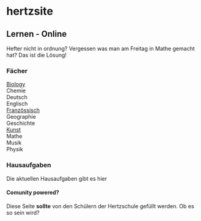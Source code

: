 # hertzsite
## Lernen - Online
Hefter nicht in ordnung? Vergessen was man am Freitag in Mathe gemacht hat?
Das ist die Lösung!

### Fächer
[Biology](https://hertzsite.github.io/hertzsite/biology/ "Biologie")<br>
Chemie<br>
Deutsch<br>
Englisch<br>
[Französsisch](https://hertzsite.github.io/hertzsite/french "Französsisch")<br>
Geographie<br>
Geschichte<br>
[Kunst](https://hertzsite.github.io/hertzsite/art/ "Kunst")<br>
Mathe<br>
Musik<br>
Physik<br>

### Hausaufgaben
Die aktuellen Hausaufgaben gibt es hier


#### Comunity powered?
Diese Seite __sollte__ von den Schülern der Hertzschule gefüllt werden. Ob es so sein wird? 
